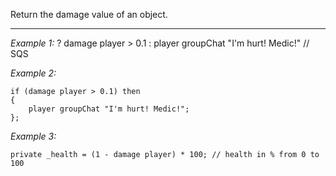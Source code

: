Return the damage value of an object.


---
*Example 1:*
<sqs>? damage player > 0.1 : player groupChat "I'm hurt! Medic!" // SQS</sqs>

*Example 2:*
```sqf
if (damage player > 0.1) then
{
	player groupChat "I'm hurt! Medic!";
};
```

*Example 3:*
```sqf
private _health = (1 - damage player) * 100; // health in % from 0 to 100
```
